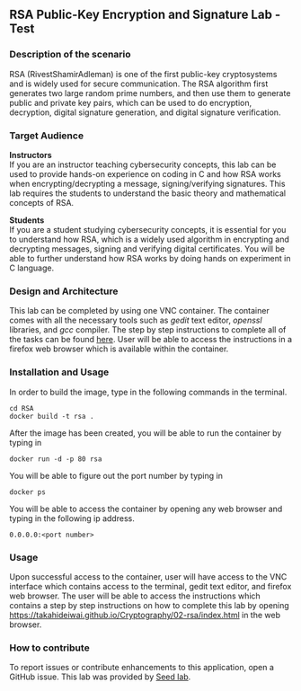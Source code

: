 ## RSA Public-Key Encryption and Signature Lab -Test
### Description of the scenario
RSA (RivestShamirAdleman) is one of the first public-key cryptosystems and is widely used for secure communication. The RSA algorithm first generates two large random prime numbers, and then use them to generate public and private key pairs, which can be used to do encryption, decryption, digital signature generation, and digital signature verification.   
### Target Audience
**Instructors**  
If you are an instructor teaching cybersecurity concepts, this lab can be used to provide hands-on experience on coding in C and how RSA works when encrypting/decrypting a message, signing/verifying signatures. This lab requires the students to understand the basic theory and mathematical concepts of RSA.
  
**Students**   
If you are a student studying cybersecurity concepts, it is essential for you to understand how RSA, which is a widely used algorithm in encrypting and decrypting messages, signing and verifying digital certificates. You will be able to further understand how RSA works by doing hands on experiment in C language. 

### Design and Architecture  
This lab can be completed by using one VNC container. The container comes with all the necessary tools such as *gedit* text editor, *openssl* libraries, and *gcc* compiler.
The step by step instructions to complete all of the tasks can be found [here](https://takahideiwai.github.io/Cryptography/02-rsa/index.html). User will be able to access the instructions in a firefox web browser which is available within the container. 

### Installation and Usage
In order to build the image, type in the following commands in the terminal.  
```source
cd RSA
docker build -t rsa .
```
After the image has been created, you will be able to run the container by typing in
```source
docker run -d -p 80 rsa  
```  
You will be able to figure out the port number by typing in
```source
docker ps
```
You will be able to access the container by opening any web browser and typing in the following ip address. 
```source
0.0.0.0:<port number>
```

### Usage  
Upon successful access to the container, user will have access to the VNC interface which contains access to the terminal, gedit text editor, and firefox web browser. The user will be able to access the instructions which contains a step by step instructions on how to complete this lab by opening https://takahideiwai.github.io/Cryptography/02-rsa/index.html in the web browser. 
### How to contribute
To report issues or contribute enhancements to this application, open a GitHub issue.
This lab was provided by [Seed lab](http://www.cis.syr.edu/~wedu/seed/Labs_16.04/Crypto/Crypto_RSA/).

